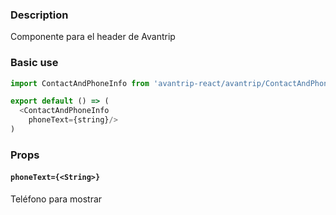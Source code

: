 ### Description
Componente para el header de Avantrip

### Basic use

```javascript
import ContactAndPhoneInfo from 'avantrip-react/avantrip/ContactAndPhoneInfo';

export default () => (
  <ContactAndPhoneInfo
  	phoneText={string}/>
)
```


### Props

#### `phoneText={<String>}`
Teléfono para mostrar

